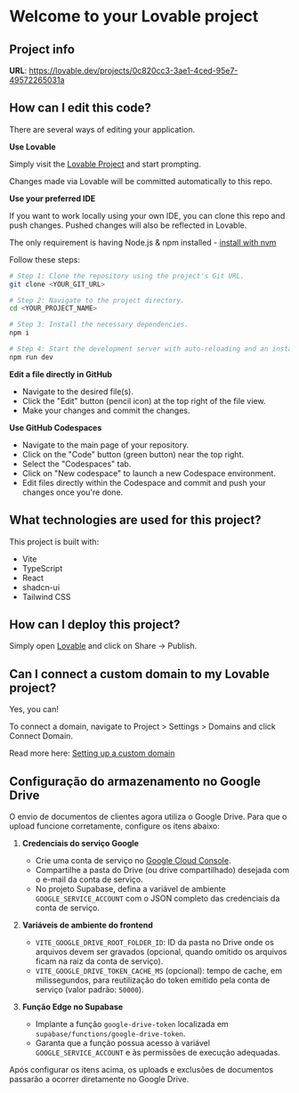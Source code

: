 # Welcome to your Lovable project

## Project info

**URL**: https://lovable.dev/projects/0c820cc3-3ae1-4ced-95e7-49572265031a

## How can I edit this code?

There are several ways of editing your application.

**Use Lovable**

Simply visit the [Lovable Project](https://lovable.dev/projects/0c820cc3-3ae1-4ced-95e7-49572265031a) and start prompting.

Changes made via Lovable will be committed automatically to this repo.

**Use your preferred IDE**

If you want to work locally using your own IDE, you can clone this repo and push changes. Pushed changes will also be reflected in Lovable.

The only requirement is having Node.js & npm installed - [install with nvm](https://github.com/nvm-sh/nvm#installing-and-updating)

Follow these steps:

```sh
# Step 1: Clone the repository using the project's Git URL.
git clone <YOUR_GIT_URL>

# Step 2: Navigate to the project directory.
cd <YOUR_PROJECT_NAME>

# Step 3: Install the necessary dependencies.
npm i

# Step 4: Start the development server with auto-reloading and an instant preview.
npm run dev
```

**Edit a file directly in GitHub**

- Navigate to the desired file(s).
- Click the "Edit" button (pencil icon) at the top right of the file view.
- Make your changes and commit the changes.

**Use GitHub Codespaces**

- Navigate to the main page of your repository.
- Click on the "Code" button (green button) near the top right.
- Select the "Codespaces" tab.
- Click on "New codespace" to launch a new Codespace environment.
- Edit files directly within the Codespace and commit and push your changes once you're done.

## What technologies are used for this project?

This project is built with:

- Vite
- TypeScript
- React
- shadcn-ui
- Tailwind CSS

## How can I deploy this project?

Simply open [Lovable](https://lovable.dev/projects/0c820cc3-3ae1-4ced-95e7-49572265031a) and click on Share -> Publish.

## Can I connect a custom domain to my Lovable project?

Yes, you can!

To connect a domain, navigate to Project > Settings > Domains and click Connect Domain.

Read more here: [Setting up a custom domain](https://docs.lovable.dev/tips-tricks/custom-domain#step-by-step-guide)

## Configuração do armazenamento no Google Drive

O envio de documentos de clientes agora utiliza o Google Drive. Para que o upload funcione corretamente, configure os itens abaixo:

1. **Credenciais do serviço Google**
   - Crie uma conta de serviço no [Google Cloud Console](https://console.cloud.google.com/).
   - Compartilhe a pasta do Drive (ou drive compartilhado) desejada com o e-mail da conta de serviço.
   - No projeto Supabase, defina a variável de ambiente `GOOGLE_SERVICE_ACCOUNT` com o JSON completo das credenciais da conta de serviço.

2. **Variáveis de ambiente do frontend**
   - `VITE_GOOGLE_DRIVE_ROOT_FOLDER_ID`: ID da pasta no Drive onde os arquivos devem ser gravados (opcional, quando omitido os arquivos ficam na raiz da conta de serviço).
   - `VITE_GOOGLE_DRIVE_TOKEN_CACHE_MS` (opcional): tempo de cache, em milissegundos, para reutilização do token emitido pela conta de serviço (valor padrão: `50000`).

3. **Função Edge no Supabase**
   - Implante a função `google-drive-token` localizada em `supabase/functions/google-drive-token`.
   - Garanta que a função possua acesso à variável `GOOGLE_SERVICE_ACCOUNT` e às permissões de execução adequadas.

Após configurar os itens acima, os uploads e exclusões de documentos passarão a ocorrer diretamente no Google Drive.
